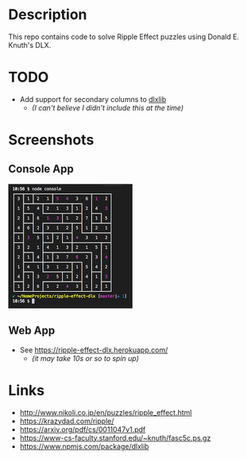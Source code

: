 # Description

This repo contains code to solve Ripple Effect puzzles using Donald E. Knuth's DLX.

# TODO

* Add support for secondary columns to [dlxlib](https://github.com/taylorjg/dlxlibjs)
  * _(I can't believe I didn't include this at the time)_

# Screenshots

## Console App

![Console App 10x10 Ripple Effect Puzzle](screenshots/ConsoleApp_10x10.png)

## Web App

* See https://ripple-effect-dlx.herokuapp.com/
  * _(it may take 10s or so to spin up)_

# Links

* http://www.nikoli.co.jp/en/puzzles/ripple_effect.html
* https://krazydad.com/ripple/
* https://arxiv.org/pdf/cs/0011047v1.pdf
* https://www-cs-faculty.stanford.edu/~knuth/fasc5c.ps.gz
* https://www.npmjs.com/package/dlxlib
